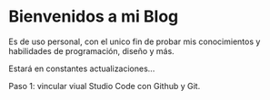 # Bienvenidos a mi Blog

Es de uso personal, con el unico fin de probar mis conocimientos y habilidades de programación, diseño y más.

Estará en constantes actualizaciones... 

Paso 1: vincular viual Studio Code con Github y Git.